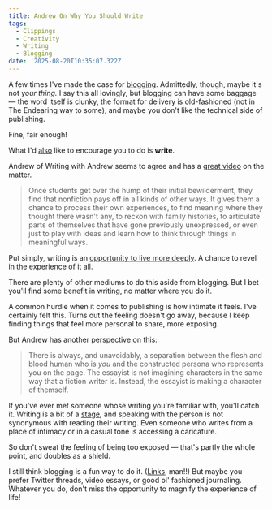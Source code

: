 ```yaml
---
title: Andrew On Why You Should Write
tags:
  - Clippings
  - Creativity
  - Writing
  - Blogging
date: '2025-08-20T10:35:07.322Z'
---
```


A few times I've made the case for [blogging](/blog/blogging). Admittedly, though, maybe it's not _your thing._ I say this all lovingly, but blogging can have some baggage — the word itself is clunky, the format for delivery is old-fashioned (not in The Endearing way to some), and maybe you don't like the technical side of publishing.

Fine, fair enough!

What I'd [also](/blog/writing) like to encourage you to do is **write**.

Andrew of Writing with Andrew seems to agree and has a [great video](https://www.youtube.com/watch?v=WIP_hLaLnLo) on the matter.

> Once students get over the hump of their initial bewilderment, they find that nonfiction pays off in all kinds of other ways. It gives them a chance to process their own experiences, to find meaning where they thought there wasn't any, to reckon with family histories, to articulate parts of themselves that have gone previously unexpressed, or even just to play with ideas and learn how to think through things in meaningful ways.

Put simply, writing is an [opportunity to live more deeply](/opportunitytolivedeeply). A chance to revel in the experience of it all.

There are plenty of other mediums to do this aside from blogging. But I bet you'll find some benefit in writing, no matter where you do it.

A common hurdle when it comes to publishing is how intimate it feels. I've certainly felt this. Turns out the feeling doesn't go away, because I keep finding things that feel more personal to share, more exposing.

But Andrew has another perspective on this:

> There is always, and unavoidably, a separation between the flesh and blood human who is _you_ and the constructed persona who represents you on the page. The essayist is not imagining characters in the same way that a fiction writer is. Instead, the essayist is making a character of themself.

If you've ever met someone whose writing you're familiar with, you'll catch it. Writing is a bit of a [stage](/stanchfield), and speaking with the person is not synonymous with reading their writing. Even someone who writes from a place of intimacy or in a casual tone is accessing a caricature.

So don't sweat the feeling of being too exposed — that's partly the whole point, and doubles as a shield.

I still think blogging is a fun way to do it. ([Links](/makingtagpages), man!!) But maybe you prefer Twitter threads, video essays, or good ol' fashioned journaling. Whatever you do, don't miss the opportunity to magnify the experience of life!
